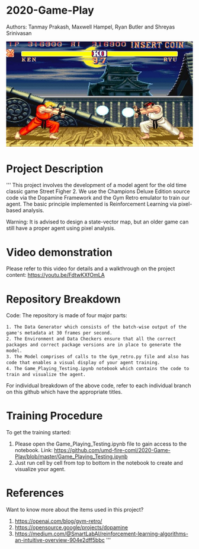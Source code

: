 # 2020-Game-Play
Authors: Tanmay Prakash, Maxwell Hampel, Ryan Butler and Shreyas Srinivasan

![](images/streetfighter-screengrab.jpg)

# Project Description
'''
This project involves the development of a model agent for the old time classic game Street Figher 2. 
We use the Champions Deluxe Edition source code via the Dopamine Framework and the Gym Retro emulator to train our agent.
The basic principle implemented is Reinforcement Learning via pixel-based analysis.

Warning: It is advised to design a state-vector map, but an older game can still have a proper agent using pixel analysis. 

# Video demonstration
Please refer to this video for details and a walkthrough on the project content:
https://youtu.be/FdtwKXfOmLA

# Repository Breakdown
Code:
  The repository is made of four major parts: 

    1. The Data Generator which consists of the batch-wise output of the game's metadata at 30 frames per second.
    2. The Environment and Data Checkers ensure that all the correct packages and correct package versions are in place to generate the model. 
    3. The Model comprises of calls to the Gym_retro.py file and also has code that enables a visual display of your agent training. 
    4. The Game_Playing_Testing.ipynb notebook which contains the code to train and visualize the agent. 


For individual breakdown of the above code, refer to each individual branch on this github which have the appropriate titles. 

# Training Procedure  
To get the training started:
  1. Please open the Game_Playing_Testing.ipynb file to gain access to the notebook. 
     Link: https://github.com/umd-fire-coml/2020-Game-Play/blob/master/Game_Playing_Testing.ipynb
  2. Just run cell by cell from top to bottom in the notebook to create and visualize your agent. 
  
# References
Want to know more about the items used in this project?
  1) https://openai.com/blog/gym-retro/ 
  2) https://opensource.google/projects/dopamine
  3) https://medium.com/@SmartLabAI/reinforcement-learning-algorithms-an-intuitive-overview-904e2dff5bbc
  '''
  

